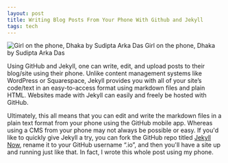 ```yaml
---
layout: post
title: Writing Blog Posts From Your Phone With Github and Jekyll
tags: tech
---
```

![Girl on the phone, Dhaka by Sudipta Arka Das](https://upload.wikimedia.org/wikipedia/commons/thumb/b/bb/Girl_on_the_phone%2C_Dhaka_%2836212914350%29.jpg/2000px-Girl_on_the_phone%2C_Dhaka_%2836212914350%29.jpg)
Girl on the phone, Dhaka by Sudipta Arka Das

Using GitHub and Jekyll, one can write, edit, and upload posts to their blog/site using their phone. Unlike content management systems like WordPress or Squarespace, Jekyll provides you with all of your site’s code/text in an easy-to-access format using markdown files and plain HTML. Websites made with Jekyll can easily and freely be hosted with GitHub. 

Ultimately, this all means that you can edit and write the markdown files in a plain text format from your phone using the GitHub mobile app. Whereas using a CMS from your phone may not always be possible or easy. If you'd like to quickly give Jekyll a try, you can fork the GitHub repo titled [Jekyll Now](https://github.com/barryclark/jekyll-now), rename it to your GitHub username “.io”, and then you'll have a site up and running just like that. In fact, I wrote this whole post using my phone.